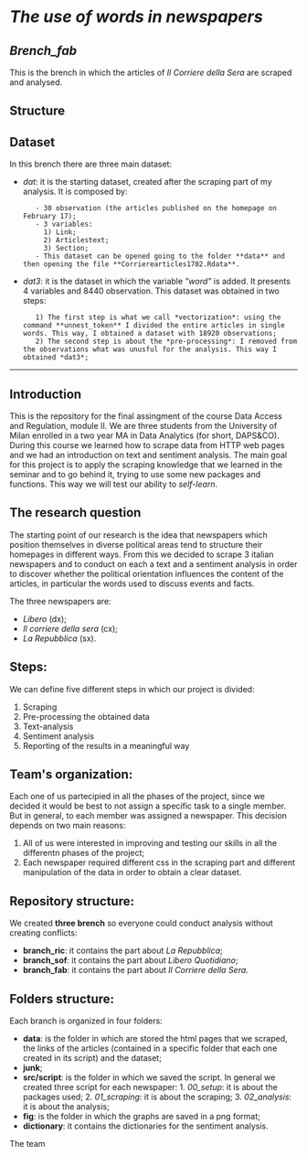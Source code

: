 #                                           *The use of words in newspapers* 

## *Brench_fab*
This is the brench in which the articles of *Il Corriere della Sera* are scraped and analysed. 

## Structure


## Dataset 
In this brench there are three main dataset:

- *dat*: it is the starting dataset, created after the scraping part of my analysis. It is composed by:

         - 30 observation (the articles published on the homepage on February 17);
         - 3 variables: 
           1) Link;
           2) Articlestext; 
           3) Section;
         - This dataset can be opened going to the folder **data** and then opening the file **Corrierearticles1702.Rdata**. 
           
- *dat3*: it is the dataset in which the variable *"word"* is added. It presents 4 variables and 8440 observation. 
This dataset was obtained in two steps:

         1) The first step is what we call *vectorization*: using the command **unnest_token** I divided the entire articles in single words. This way, I obtained a dataset with 18920 observations;
         2) The second step is about the *pre-processing*: I removed from the observations what was unusful for the analysis. This way I obtained *dat3*; 



--------------------------------------
## Introduction
This is the repository for the final assingment of the course Data Access and Regulation, module II. We are three students from the University of Milan enrolled in a two year MA in Data Analytics (for short, DAPS&CO). 
During this course we learned how to scrape data from HTTP web pages and we had an introduction on text and sentiment analysis. 
The main goal for this project is to apply the scraping knowledge that we learned in the seminar and to go behind it, trying to use some new packages and functions. This way we will test our ability to *self-learn*.  

## The research question 
The starting point of our research is the idea that newspapers which position themselves in diverse political areas tend to structure their homepages in different ways. From this we decided to scrape 3 italian newspapers and to conduct on each a text and a sentiment analysis in order to discover whether the political orientation influences the content of the articles, in particular the words used to discuss events and facts.

The three newspapers are:
 - *Libero* (dx);
 - *Il corriere della sera* (cx);
 - *La Repubblica* (sx).

## Steps: 
We can define five different steps in which our project is divided: 
 1. Scraping
 2. Pre-processing the obtained data
 3. Text-analysis
 4. Sentiment analysis
 5. Reporting of the results in a meaningful way

## Team's organization:
Each one of us partecipied in all the phases of the project, since we decided it would be best to not assign a specific task to a single member. But in general, to each member was assigned a newspaper. 
This decision depends on two main reasons:
1. All of us were interested in improving and testing our skills in all the differentn phases of the project; 
2. Each newspaper required different css in the scraping part and different manipulation of the data in order to obtain a clear dataset. 

## Repository structure: 
We created **three brench** so everyone could conduct analysis without creating conflicts:
 - **branch_ric**: it contains the part about *La Repubblica*;
 - **branch_sof**: it contains the part about *Libero Quotidiano*;
 - **branch_fab**: it contains the part about *Il Corriere della Sera*. 
 
 ## Folders structure: 
 Each branch is organized in four folders:
  - **data**: is the folder in which are stored the html pages that we scraped, the links of the articles (contained in a specific folder that each one created in its script) and the dataset; 
  - **junk**;
  - **src/script**: is the folder in which we saved the script. In general we created three script for each newspaper:
                    1. *00_setup*: it is about the packages used;
                    2. *01_scraping*: it is about the scraping;
                    3. *02_analysis*: it is about the analysis;
   - **fig**: is the folder in which the graphs are saved in a png format;
   - **dictionary**: it contains the dictionaries for the sentiment analysis. 



The team
